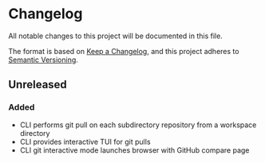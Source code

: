 # Changelog

All notable changes to this project will be documented in this file.

The format is based on [Keep a Changelog](https://keepachangelog.com/en/1.1.0/),
and this project adheres to [Semantic Versioning](https://semver.org/spec/v2.0.0.html).

## Unreleased

### Added

- CLI performs git pull on each subdirectory repository from a workspace directory
- CLI provides interactive TUI for git pulls
- CLI git interactive mode launches browser with GitHub compare page

[Unreleased]: https://github.com/eighty4/maestro/commit/HEAD
